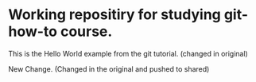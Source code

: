 # Working repositiry for studying git-how-to course.

This is the Hello World example from the git tutorial.
(changed in original)

New Change.
(Changed in the original and pushed to shared)
